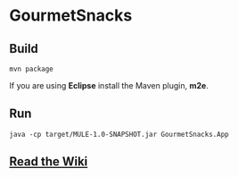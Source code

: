# GourmetSnacks

## Build

`mvn package`

If you are using **Eclipse** install the Maven plugin, **m2e**.

## Run

`java -cp target/MULE-1.0-SNAPSHOT.jar GourmetSnacks.App`

## [Read the Wiki](https://github.com/jacketattack/MULE/wiki)

